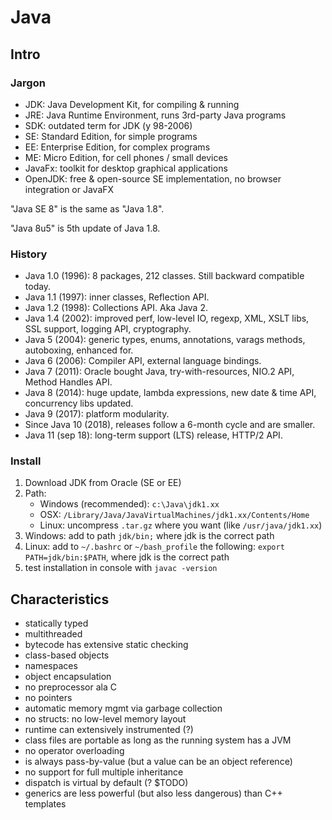 # Java

## Intro

### Jargon

- JDK: Java Development Kit, for compiling & running
- JRE: Java Runtime Environment, runs 3rd-party Java programs
- SDK: outdated term for JDK (y 98-2006)
- SE: Standard Edition, for simple programs
- EE: Enterprise Edition, for complex programs
- ME: Micro Edition, for cell phones / small devices
- JavaFx: toolkit for desktop graphical applications
- OpenJDK: free & open-source SE implementation, no browser integration or JavaFX

"Java SE 8" is the same as "Java 1.8".

"Java 8u5" is 5th update of Java 1.8.

### History

- Java 1.0 (1996): 8 packages, 212 classes. Still backward compatible today.
- Java 1.1 (1997): inner classes, Reflection API.
- Java 1.2 (1998): Collections API. Aka Java 2.
- Java 1.4 (2002): improved perf, low-level IO, regexp, XML, XSLT libs, SSL support, logging API, cryptography.
- Java 5 (2004): generic types, enums, annotations, varags methods, autoboxing, enhanced for.
- Java 6 (2006): Compiler API, external language bindings.
- Java 7 (2011): Oracle bought Java, try-with-resources, NIO.2 API, Method Handles API.
- Java 8 (2014): huge update, lambda expressions, new date & time API, concurrency libs updated.
- Java 9 (2017): platform modularity.
- Since Java 10 (2018), releases follow a 6-month cycle and are smaller.
- Java 11 (sep 18): long-term support (LTS) release, HTTP/2 API.

### Install

1. Download JDK from Oracle (SE or EE)
1. Path:
    - Windows (recommended): `c:\Java\jdk1.xx`
    - OSX: `/Library/Java/JavaVirtualMachines/jdk1.xx/Contents/Home`
    - Linux: uncompress `.tar.gz` where you want (like `/usr/java/jdk1.xx`)
1. Windows: add to path `jdk/bin;` where jdk is the correct path
1. Linux: add to `~/.bashrc` or `~/bash_profile` the following: `export PATH=jdk/bin:$PATH`, where jdk is the correct path
1. test installation in console with `javac -version`

## Characteristics

- statically typed
- multithreaded
- bytecode has extensive static checking
- class-based objects
- namespaces
- object encapsulation
- no preprocessor ala C
- no pointers
- automatic memory mgmt via garbage collection
- no structs: no low-level memory layout
- runtime can extensively instrumented (?)
- class files are portable as long as the running system has a JVM
- no operator overloading
- is always pass-by-value (but a value can be an object reference)
- no support for full multiple inheritance
- dispatch is virtual by default (? $TODO)
- generics are less powerful (but also less dangerous) than C++ templates